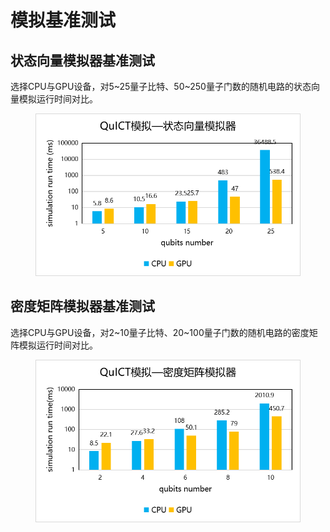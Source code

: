 # 模拟基准测试

## 状态向量模拟器基准测试

选择CPU与GPU设备，对5~25量子比特、50~250量子门数的随机电路的状态向量模拟运行时间对比。

<figure markdown>

![simulation benchmark](../assets/images/QuICTbenchmark/simulation_benchmark/QuICT_state_vector_simulation_test.png)

</figure>

## 密度矩阵模拟器基准测试

选择CPU与GPU设备，对2~10量子比特、20~100量子门数的随机电路的密度矩阵模拟运行时间对比。

<figure markdown>

![simulation benchmark](../assets/images/QuICTbenchmark/simulation_benchmark/QuICT_density_maxtix_simulation_test.png)

</figure>



